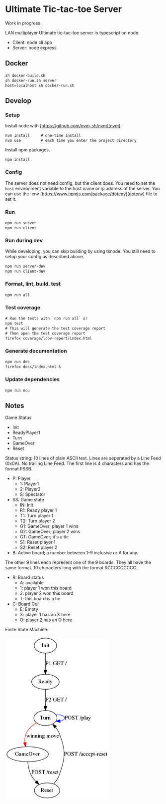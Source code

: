 Ultimate Tic-tac-toe Server
===========================

Work in progress.

LAN multiplayer Ultimate tic-tac-toe server in typescript on node.

- Client: node cli app
- Server: node express


Docker
------

    sh docker-build.sh
    sh docker-run.sh server
    host=localhost sh docker-run.sh


Develop
-------

### Setup ###

Install node with [https://github.com/nvm-sh/nvm](nvm).

    nvm install     # one-time install
    nvm use         # each time you enter the project directory

Install npm packages.

    npm install


### Config ###

The server does not need config, but the client does.
You need to set the `host` environment variable to the host name or ip address of the server.
You can use the .env [https://www.npmjs.com/package/dotenv](dotenv) file to set it.


### Run ###

    npm run server
    npm run client


### Run during dev ###

While developing, you can skip building by using tsnode.
You still need to setup your config as described above.

    npm run server-dev
    npm run client-dev


### Format, lint, build, test ###

    npm run all


### Test coverage ###

    # Run the tests with `npm run all` or
    npm test
    # This will generate the test coverage report
    # Then open the test coverage report
    firefox coverage/lcov-report/index.html


### Generate documentation ###

    npm run doc
    firefox docs/index.html &


### Update dependencies ###

    npm run ncu


Notes
-----

Game Status
- Init
- ReadyPlayer1
- Turn
- GameOver
- Reset

Status string: 10 lines of plain ASCII text.
Lines are seperated by a Line Feed (0x0A).
No trailing Line Feed.
The first line is 4 characters and has the format PSSB.
- P: Player
    - 1: Player1
    - 2: Player2
    - S: Spectator
- SS: Game state
    - IN: Init
    - R1: Ready player 1
    - T1: Turn player 1
    - T2: Turn player 2
    - G1: GameOver; player 1 wins
    - G2: GameOver; player 2 wins
    - GT: GameOver; it's a tie
    - S1: Reset player 1
    - S2: Reset player 2
- B: Active board; a number between 1-9 inclusive or A for any.

The other 9 lines each represent one of the 9 boards.
They all have the same format.
10 characters long with the format RCCCCCCCCC.
- R: Board status
    - A: available
    - 1: player 1 won this board
    - 2: player 2 won this board
    - T: this board is a tie
- C: Board Cell
    - E: Empty
    - X: player 1 has an X here
    - O: player 2 has an O here

Finite State Machine:

![finite-state-machine.png](finite-state-machine.png)
